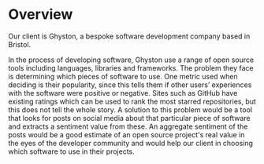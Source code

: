 # Overview
Our client is Ghyston, a bespoke software development company based in Bristol.

In the process of developing software, Ghyston use a range of open source tools including languages, libraries and frameworks. The problem they face is determining which pieces of software to use. One metric used when deciding is their popularity, since this tells them if other users’ experiences with the software were positive or negative. Sites such as GitHub have existing ratings which can be used to rank the most starred repositories, but this does not tell the whole story. A solution to this problem would be a tool that looks for posts on social media about that particular piece of software and extracts a sentiment value from these. An aggregate sentiment of the posts would be a good estimate of an open source project's real value in the eyes of the developer community and would help our client in choosing which software to use in their projects.
